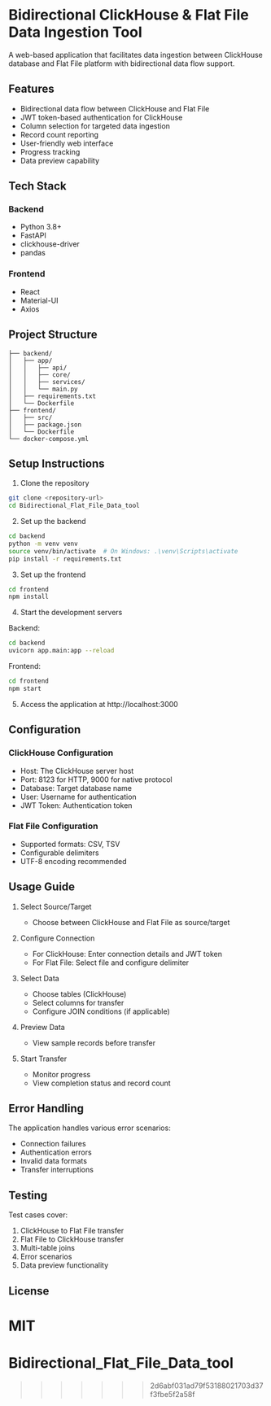 # Bidirectional ClickHouse & Flat File Data Ingestion Tool

A web-based application that facilitates data ingestion between ClickHouse database and Flat File platform with bidirectional data flow support.

## Features

- Bidirectional data flow between ClickHouse and Flat File
- JWT token-based authentication for ClickHouse
- Column selection for targeted data ingestion
- Record count reporting
- User-friendly web interface
- Progress tracking
- Data preview capability

## Tech Stack

### Backend
- Python 3.8+
- FastAPI
- clickhouse-driver
- pandas

### Frontend
- React
- Material-UI
- Axios

## Project Structure

```
├── backend/
│   ├── app/
│   │   ├── api/
│   │   ├── core/
│   │   ├── services/
│   │   └── main.py
│   ├── requirements.txt
│   └── Dockerfile
├── frontend/
│   ├── src/
│   ├── package.json
│   └── Dockerfile
└── docker-compose.yml
```

## Setup Instructions

1. Clone the repository
```bash
git clone <repository-url>
cd Bidirectional_Flat_File_Data_tool
```

2. Set up the backend
```bash
cd backend
python -m venv venv
source venv/bin/activate  # On Windows: .\venv\Scripts\activate
pip install -r requirements.txt
```

3. Set up the frontend
```bash
cd frontend
npm install
```

4. Start the development servers

Backend:
```bash
cd backend
uvicorn app.main:app --reload
```

Frontend:
```bash
cd frontend
npm start
```

5. Access the application at http://localhost:3000

## Configuration

### ClickHouse Configuration
- Host: The ClickHouse server host
- Port: 8123 for HTTP, 9000 for native protocol
- Database: Target database name
- User: Username for authentication
- JWT Token: Authentication token

### Flat File Configuration
- Supported formats: CSV, TSV
- Configurable delimiters
- UTF-8 encoding recommended

## Usage Guide

1. Select Source/Target
   - Choose between ClickHouse and Flat File as source/target

2. Configure Connection
   - For ClickHouse: Enter connection details and JWT token
   - For Flat File: Select file and configure delimiter

3. Select Data
   - Choose tables (ClickHouse)
   - Select columns for transfer
   - Configure JOIN conditions (if applicable)

4. Preview Data
   - View sample records before transfer

5. Start Transfer
   - Monitor progress
   - View completion status and record count

## Error Handling

The application handles various error scenarios:
- Connection failures
- Authentication errors
- Invalid data formats
- Transfer interruptions

## Testing

Test cases cover:
1. ClickHouse to Flat File transfer
2. Flat File to ClickHouse transfer
3. Multi-table joins
4. Error scenarios
5. Data preview functionality

## License

MIT
=======
# Bidirectional_Flat_File_Data_tool
>>>>>>> 2d6abf031ad79f53188021703d37f3fbe5f2a58f
